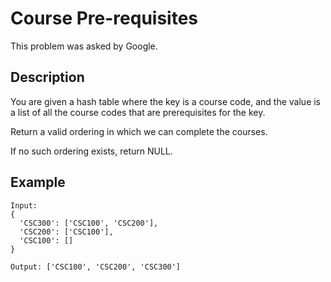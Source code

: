 # Course Pre-requisites

This problem was asked by Google.

## Description

You are given a hash table where the key is a course code, and the value is a list of all the course codes that are prerequisites for the key. 

Return a valid ordering in which we can complete the courses. 

If no such ordering exists, return NULL.

## Example

```
Input:
{
  'CSC300': ['CSC100', 'CSC200'], 
  'CSC200': ['CSC100'], 
  'CSC100': []
}

Output: ['CSC100', 'CSC200', 'CSC300']
```
